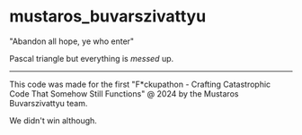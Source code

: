 # mustaros_buvarszivattyu
"Abandon all hope, ye who enter"

Pascal triangle but everything is _messed_ up.

---

This code was made for the first "F*ckupathon - Crafting Catastrophic Code That Somehow Still Functions" @ 2024 by the Mustaros Buvarszivattyu team.

We didn't win although.
